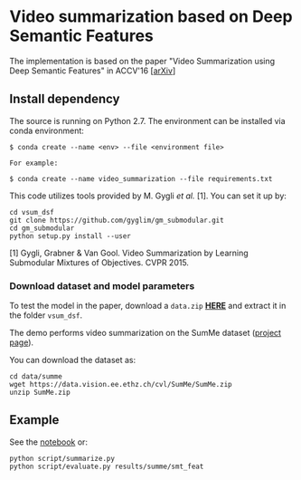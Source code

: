 # Video summarization based on Deep Semantic Features
The implementation is based on the paper "Video Summarization using Deep Semantic Features" in ACCV'16 [[arXiv](arxiv.org/abs/1609.08758)]


## Install dependency
The source is running on Python 2.7.
The environment can be installed via conda environment:

	$ conda create --name <env> --file <environment file>
	
	For example:
	
	$ conda create --name video_summarization --file requirements.txt
	


This code utilizes tools provided by M. Gygli *et al.* [1].
You can set it up by:

	cd vsum_dsf
	git clone https://github.com/gyglim/gm_submodular.git
	cd gm_submodular
	python setup.py install --user

[1] Gygli, Grabner & Van Gool. Video Summarization by Learning Submodular Mixtures of Objectives. CVPR 2015.

### Download dataset and model parameters

To test the model in the paper, download a `data.zip` [**HERE**](https://www.dropbox.com/s/zxp8dq18t0tqlk2/data.zip?dl=0) and extract it in the folder `vsum_dsf`.

The demo performs video summarization on the SumMe dataset ([project page](https://people.ee.ethz.ch/~gyglim/vsum/index.php)).

You can download the dataset as: 

	cd data/summe
	wget https://data.vision.ee.ethz.ch/cvl/SumMe/SumMe.zip
	unzip SumMe.zip

## Example

See the [notebook](https://github.com/mayu-ot/vsum_dsf/blob/master/Demo.ipynb) or:

	python script/summarize.py
	python script/evaluate.py results/summe/smt_feat

